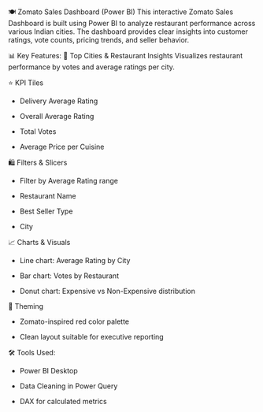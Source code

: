 🍽️ Zomato Sales Dashboard (Power BI)
This interactive Zomato Sales Dashboard is built using Power BI to analyze restaurant performance across various Indian cities. The dashboard provides clear insights into customer ratings, vote counts, pricing trends, and seller behavior.

📊 Key Features:
📍 Top Cities & Restaurant Insights
Visualizes restaurant performance by votes and average ratings per city.

⭐ KPI Tiles

- Delivery Average Rating

- Overall Average Rating

- Total Votes

- Average Price per Cuisine

🛍️ Filters & Slicers

- Filter by Average Rating range

- Restaurant Name

- Best Seller Type

- City

📈 Charts & Visuals

- Line chart: Average Rating by City

- Bar chart: Votes by Restaurant

- Donut chart: Expensive vs Non-Expensive distribution

🎨 Theming

- Zomato-inspired red color palette

- Clean layout suitable for executive reporting

🛠️ Tools Used:
- Power BI Desktop

- Data Cleaning in Power Query

- DAX for calculated metrics
